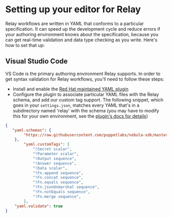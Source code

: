 # Setting up your editor for Relay

Relay workflows are written in YAML that conforms to a particular specification. It can speed up the development cycle and reduce errors if your authoring environment knows about the specification, because you can get real-time validation and data type checking as you write. Here's how to set that up:

## Visual Studio Code

VS Code is the primary authoring environment Relay supports. In order to get syntax validation for Relay workflows, you'll need to follow these steps:

* Install and enable the [Red Hat maintained YAML plugin](https://marketplace.visualstudio.com/items?itemName=redhat.vscode-yaml) 
* Configure the plugin to associate particular YAML files with the Relay schema, and add our custom tag support. The following snippet, which goes in your `settings.json`, matches every YAML that's in a subdirectory named 'relay' with the schema (you may have to modify this for your own environment, see the [plugin's docs for details](https://github.com/redhat-developer/vscode-yaml#associating-a-schema-to-a-glob-pattern-via-yamlschemas))

```json
{
   "yaml.schemas": {
        "https://raw.githubusercontent.com/puppetlabs/nebula-sdk/master/pkg/workflow/asset/data/schemas/v1/Workflow.json": ["relay/*.yaml"]
    },
        "yaml.customTags": [
            "!Secret scalar",
            "!Parameter scalar",
            "!Output sequence",
            "!Answer sequence",            
            "!Data scalar",
            "!Fn.append sequence",
            "!Fn.concat sequence",
            "!Fn.equals sequence",            
            "!Fn.jsonUnmarshal sequence",
            "!Fn.notEquals sequence",
            "!Fn.merge sequence",
        ],
    "yaml.validate": true
}